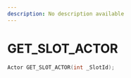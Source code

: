 ```yaml
---
description: No description available 
---
```


# GET_SLOT_ACTOR

```cpp
Actor GET_SLOT_ACTOR(int _SlotId);
```